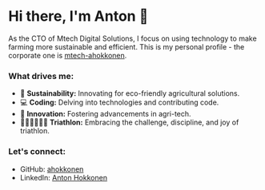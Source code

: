 # Hi there, I'm Anton 👋

As the CTO of Mtech Digital Solutions, I focus on using technology to make farming more sustainable and efficient.
This is my personal profile - the corporate one is [mtech-ahokkonen](https://github.com/mtech-ahokkonen). 

### What drives me:
- 🌱 **Sustainability:** Innovating for eco-friendly agricultural solutions.
- 💻 **Coding:** Delving into technologies and contributing code.
- 🚀 **Innovation:** Fostering advancements in agri-tech.
- 🏊‍♂️🚴‍♂️🏃‍♂️ **Triathlon:** Embracing the challenge, discipline, and joy of triathlon.


### Let's connect:
- GitHub: [ahokkonen](https://github.com/ahokkonen)
- LinkedIn: [Anton Hokkonen](https://www.linkedin.com/in/anton-hokkonen/)

